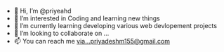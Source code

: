 - 👋 Hi, I’m @priyeahd
- 👀 I’m interested in Coding and learning new things 
- 🌱 I’m currently learning developing various web devlopement projects 
- 💞️ I’m looking to collaborate on ...
- 📫 You can reach me via...priyadeshm155@gmail.com

<!---
priyeahd/priyeahd is a ✨ special ✨ repository because its `README.md` (this file) appears on your GitHub profile.
You can click the Preview link to take a look at your changes.
--->

